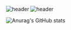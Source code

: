 

![header](https://capsule-render.vercel.app/api?type=transparent&height=60&color=auto&section=header&text=Fahrizalvianaz&fontSize=80)
![header](https://capsule-render.vercel.app/api?type=transparent&text=satsetsatsetcoder&fontSize=25&fontAlign=55)



![Anurag's GitHub stats](https://github-readme-stats.vercel.app/api?username=fahrizalvianaz&show_icons=true&theme=radical)

<!--
**fahrizalvianaz/fahrizalvianaz** is a ✨ _special_ ✨ repository because its `README.md` (this file) appears on your GitHub profile.

Here are some ideas to get you started:

- 🔭 I’m currently working on ...
- 🌱 I’m currently learning ...
- 👯 I’m looking to collaborate on ...
- 🤔 I’m looking for help with ...
- 💬 Ask me about ...
- 📫 How to reach me: ...
- 😄 Pronouns: ...
- ⚡ Fun fact: ...
-->
